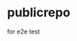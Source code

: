 # publicrepo
for e2e test
















































































































































































































































































































































































































































































































































































































































































































































































































































































































































































































































































































































































































































































































































































































































































































































































































































































































































































































































































































































































































































































































































































































































































































































































































































































































































































































































































































































































































































































































































































































































































































































































































































































































































































































































































































































































































































































































































































































































































































































































































































































































































































































































































































































































































































































































































































































































































































































































































































































